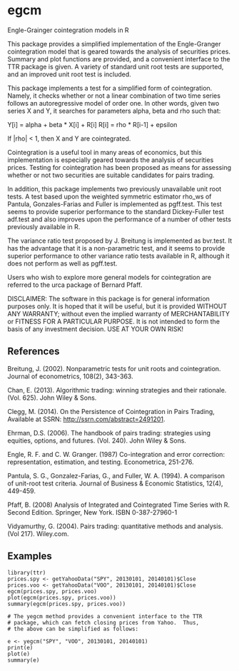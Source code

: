 egcm
====

Engle-Grainger cointegration models in R

This package provides a simplified implementation of the Engle-Granger
cointegration model that is geared towards the analysis of securities prices.
Summary and plot functions are provided, and a convenient interface to
the TTR package is given. A variety of standard unit root tests are supported,
and an improved unit root test is included.

This package implements a test for a simplified form of cointegration. Namely,
it checks whether or not a linear combination of two time series follows an
autoregressive model of order one. In other words, given two series X and
Y, it searches for parameters alpha, beta and rho such that:

Y[i] = alpha + beta * X[i] + R[i]
R[i] = rho * R[i-1] + epsilon

If |rho| < 1, then X and Y are cointegrated.

Cointegration is a useful tool in many areas of economics, but this
implementation is especially geared towards the analysis of securities
prices.  Testing for cointegration has been proposed as means for assessing
whether or not two securities are suitable candidates for pairs trading.

In addition, this package implements two previously unavailable unit root tests.
A test based upon the weighted symmetric estimator rho_ws of Pantula,
Gonzales-Farias and Fuller is implemented as pgff.test. This test seems
to provide superior performance to the standard Dickey-Fuller test
adf.test and also improves upon the performance of a number of other
tests previously available in R.

The variance ratio test proposed by J. Breitung is implemented as
bvr.test.  It has the advantage that it is a non-parametric test,
and it seems to provide superior performance to other variance ratio
tests available in R, although it does not perform as well as pgff.test.

Users who wish to explore more general models for cointegration are
referred to the urca package of Bernard Pfaff.
 
DISCLAIMER: The software in this package is for general information purposes
only. It is hoped that it will be useful, but it is provided WITHOUT ANY
WARRANTY; without even the implied warranty of MERCHANTABILITY or FITNESS FOR A
PARTICULAR PURPOSE. It is not intended to form the basis of any investment
decision. USE AT YOUR OWN RISK!


References
----------

  Breitung, J. (2002). 
  Nonparametric tests for unit roots and cointegration. 
  Journal of econometrics, 108(2), 343-363.

  Chan, E. (2013). 
  Algorithmic trading: winning strategies and their rationale.
  (Vol. 625). John Wiley & Sons.

  Clegg, M. (2014).
  On the Persistence of Cointegration in Pairs Trading,
  Available at SSRN:  http://ssrn.com/abstract=2491201.
  
  Ehrman, D.S. (2006).
  The handbook of pairs trading: strategies using equities, options, 
    and futures. 
  (Vol. 240). John Wiley & Sons.

  Engle, R. F. and C. W. Granger.  (1987)
  Co-integration and error correction: representation, estimation, and testing.
  Econometrica, 251-276.
  
  Pantula, S. G., Gonzalez-Farias, G., and Fuller, W. A. (1994).
  A comparison of unit-root test criteria.
  Journal of Business & Economic Statistics, 12(4), 449-459. 

  Pfaff, B. (2008) 
  Analysis of Integrated and Cointegrated Time Series with R. Second Edition. 
  Springer, New York. ISBN 0-387-27960-1

  Vidyamurthy, G.  (2004).
  Pairs trading: quantitative methods and analysis.
  (Vol 217).  Wiley.com.
  
Examples
--------

```
library(ttr)
prices.spy <- getYahooData("SPY", 20130101, 20140101)$Close
prices.voo <- getYahooData("VOO", 20130101, 20140101)$Close
egcm(prices.spy, prices.voo)
plot(egcm(prices.spy, prices.voo))
summary(egcm(prices.spy, prices.voo))

# The yegcm method provides a convenient interface to the TTR
# package, which can fetch closing prices from Yahoo.  Thus, 
# the above can be simplified as follows:

e <- yegcm("SPY", "VOO", 20130101, 20140101)
print(e)
plot(e)
summary(e)
```
